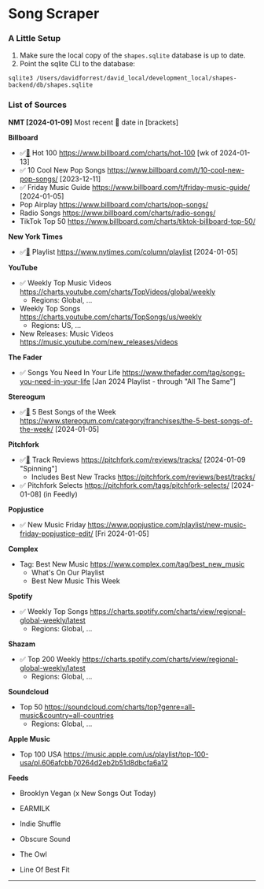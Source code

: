 # Song Scraper



### A Little Setup

1. Make sure the local copy of the `shapes.sqlite` database is up to date.
1. Point the sqlite CLI to the database:

```
sqlite3 /Users/davidforrest/david_local/development_local/shapes-backend/db/shapes.sqlite
```



### List of Sources

**NMT [2024-01-09]**
Most recent 👀 date in [brackets]



**Billboard**

- ✅[🤖](billboard.js) Hot 100 https://www.billboard.com/charts/hot-100 [wk of 2024-01-13]
- ✅ 10 Cool New Pop Songs https://www.billboard.com/t/10-cool-new-pop-songs/ [2023-12-11]
- ✅ Friday Music Guide https://www.billboard.com/t/friday-music-guide/ [2024-01-05]
- Pop Airplay https://www.billboard.com/charts/pop-songs/
- Radio Songs https://www.billboard.com/charts/radio-songs/
- TikTok Top 50 https://www.billboard.com/charts/tiktok-billboard-top-50/

**New York Times**

- ✅[🤖](nytPlaylist.js) Playlist https://www.nytimes.com/column/playlist [2024-01-05]

**YouTube**

- ✅ Weekly Top Music Videos https://charts.youtube.com/charts/TopVideos/global/weekly
  - Regions: Global, ...
- Weekly Top Songs https://charts.youtube.com/charts/TopSongs/us/weekly
  - Regions: US, ...
- New Releases: Music Videos https://music.youtube.com/new_releases/videos

**The Fader**

- ✅ Songs You Need In Your Life https://www.thefader.com/tag/songs-you-need-in-your-life [Jan 2024 Playlist - through "All The Same"]

**Stereogum**

- ✅[🤖](stereogum.js) 5 Best Songs of the Week https://www.stereogum.com/category/franchises/the-5-best-songs-of-the-week/ [2024-01-05]

**Pitchfork**

- ✅[🤖](pitchfork.js) Track Reviews https://pitchfork.com/reviews/tracks/ [2024-01-09 "Spinning"]
  - Includes Best New Tracks https://pitchfork.com/reviews/best/tracks/
- ✅ Pitchfork Selects https://pitchfork.com/tags/pitchfork-selects/ [2024-01-08] (in Feedly)

**Popjustice**

- ✅ New Music Friday https://www.popjustice.com/playlist/new-music-friday-popjustice-edit/ [Fri 2024-01-05]

**Complex**

- Tag: Best New Music https://www.complex.com/tag/best_new_music
  - What's On Our Playlist
  - Best New Music This Week

**Spotify**

- ✅ Weekly Top Songs https://charts.spotify.com/charts/view/regional-global-weekly/latest
  - Regions: Global, ...

**Shazam**

- ✅ Top 200 Weekly https://charts.spotify.com/charts/view/regional-global-weekly/latest
  - Regions: Global, ...

**Soundcloud**

- Top 50 https://soundcloud.com/charts/top?genre=all-music&country=all-countries
  - Regions: Global, ...

**Apple Music**

- Top 100 USA https://music.apple.com/us/playlist/top-100-usa/pl.606afcbb70264d2eb2b51d8dbcfa6a12

**Feeds**

- Brooklyn Vegan (x New Songs Out Today)

- EARMILK

- Indie Shuffle

- Obscure Sound

- The Owl

- Line Of Best Fit

  

---

